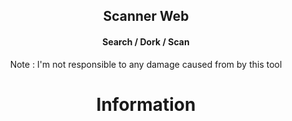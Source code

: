 
<html>
<head>
    <meta charset="UTF-8" />
</head>
<body>
<!-- Version 1.2 -->
<h2 align="center">
Scanner Web 
</h2>
<h4 align="center">
Search / Dork / Scan 
</h4>
<p align="center" >Note : I'm not responsible to any damage caused from by this tool </p>
<h1 align="center">Information</h1>
</body>
</html>
